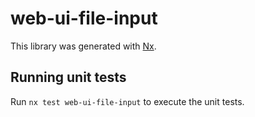 # web-ui-file-input

This library was generated with [Nx](https://nx.dev).

## Running unit tests

Run `nx test web-ui-file-input` to execute the unit tests.
